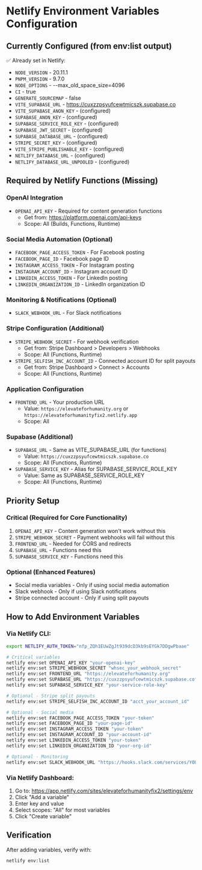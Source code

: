 # Netlify Environment Variables Configuration

## Currently Configured (from env:list output)
✅ Already set in Netlify:
- `NODE_VERSION` - 20.11.1
- `PNPM_VERSION` - 9.7.0
- `NODE_OPTIONS` - --max_old_space_size=4096
- `CI` - true
- `GENERATE_SOURCEMAP` - false
- `VITE_SUPABASE_URL` - https://cuxzzpsyufcewtmicszk.supabase.co
- `VITE_SUPABASE_ANON_KEY` - (configured)
- `SUPABASE_ANON_KEY` - (configured)
- `SUPABASE_SERVICE_ROLE_KEY` - (configured)
- `SUPABASE_JWT_SECRET` - (configured)
- `SUPABASE_DATABASE_URL` - (configured)
- `STRIPE_SECRET_KEY` - (configured)
- `VITE_STRIPE_PUBLISHABLE_KEY` - (configured)
- `NETLIFY_DATABASE_URL` - (configured)
- `NETLIFY_DATABASE_URL_UNPOOLED` - (configured)

## Required by Netlify Functions (Missing)

### OpenAI Integration
- `OPENAI_API_KEY` - Required for content generation functions
  - Get from: https://platform.openai.com/api-keys
  - Scope: All (Builds, Functions, Runtime)

### Social Media Automation (Optional)
- `FACEBOOK_PAGE_ACCESS_TOKEN` - For Facebook posting
- `FACEBOOK_PAGE_ID` - Facebook page ID
- `INSTAGRAM_ACCESS_TOKEN` - For Instagram posting
- `INSTAGRAM_ACCOUNT_ID` - Instagram account ID
- `LINKEDIN_ACCESS_TOKEN` - For LinkedIn posting
- `LINKEDIN_ORGANIZATION_ID` - LinkedIn organization ID

### Monitoring & Notifications (Optional)
- `SLACK_WEBHOOK_URL` - For Slack notifications

### Stripe Configuration (Additional)
- `STRIPE_WEBHOOK_SECRET` - For webhook verification
  - Get from: Stripe Dashboard > Developers > Webhooks
  - Scope: All (Functions, Runtime)
- `STRIPE_SELFISH_INC_ACCOUNT_ID` - Connected account ID for split payouts
  - Get from: Stripe Dashboard > Connect > Accounts
  - Scope: All (Functions, Runtime)

### Application Configuration
- `FRONTEND_URL` - Your production URL
  - Value: `https://elevateforhumanity.org` or `https://elevateforhumanityfix2.netlify.app`
  - Scope: All

### Supabase (Additional)
- `SUPABASE_URL` - Same as VITE_SUPABASE_URL (for functions)
  - Value: `https://cuxzzpsyufcewtmicszk.supabase.co`
  - Scope: All (Functions, Runtime)
- `SUPABASE_SERVICE_KEY` - Alias for SUPABASE_SERVICE_ROLE_KEY
  - Value: Same as SUPABASE_SERVICE_ROLE_KEY
  - Scope: All (Functions, Runtime)

## Priority Setup

### Critical (Required for Core Functionality)
1. `OPENAI_API_KEY` - Content generation won't work without this
2. `STRIPE_WEBHOOK_SECRET` - Payment webhooks will fail without this
3. `FRONTEND_URL` - Needed for CORS and redirects
4. `SUPABASE_URL` - Functions need this
5. `SUPABASE_SERVICE_KEY` - Functions need this

### Optional (Enhanced Features)
- Social media variables - Only if using social media automation
- Slack webhook - Only if using Slack notifications
- Stripe connected account - Only if using split payouts

## How to Add Environment Variables

### Via Netlify CLI:
```bash
export NETLIFY_AUTH_TOKEN="nfp_ZQh1EUwZgJt939dcD3kb9sEYGk7DDgwPbaae"

# Critical variables
netlify env:set OPENAI_API_KEY "your-openai-key"
netlify env:set STRIPE_WEBHOOK_SECRET "whsec_your_webhook_secret"
netlify env:set FRONTEND_URL "https://elevateforhumanity.org"
netlify env:set SUPABASE_URL "https://cuxzzpsyufcewtmicszk.supabase.co"
netlify env:set SUPABASE_SERVICE_KEY "your-service-role-key"

# Optional - Stripe split payouts
netlify env:set STRIPE_SELFISH_INC_ACCOUNT_ID "acct_your_account_id"

# Optional - Social media
netlify env:set FACEBOOK_PAGE_ACCESS_TOKEN "your-token"
netlify env:set FACEBOOK_PAGE_ID "your-page-id"
netlify env:set INSTAGRAM_ACCESS_TOKEN "your-token"
netlify env:set INSTAGRAM_ACCOUNT_ID "your-account-id"
netlify env:set LINKEDIN_ACCESS_TOKEN "your-token"
netlify env:set LINKEDIN_ORGANIZATION_ID "your-org-id"

# Optional - Monitoring
netlify env:set SLACK_WEBHOOK_URL "https://hooks.slack.com/services/YOUR/WEBHOOK/URL"
```

### Via Netlify Dashboard:
1. Go to: https://app.netlify.com/sites/elevateforhumanityfix2/settings/env
2. Click "Add a variable"
3. Enter key and value
4. Select scopes: "All" for most variables
5. Click "Create variable"

## Verification
After adding variables, verify with:
```bash
netlify env:list
```
